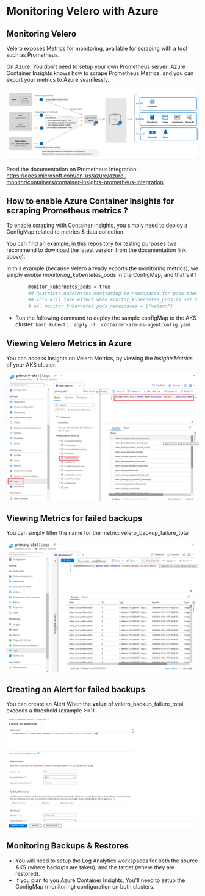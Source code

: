 # Monitoring Velero with Azure 

## Monitoring Velero

Velero exposes [Metrics](https://github.com/vmware-tanzu/velero/blob/main/pkg/metrics/metrics.go) for monitoring, available for scraping with a tool such as Prometheus.


On Azure, You don't need to setup your own Prometheus server: Azure Container Insights knows how to scrape Prometheus Metrics, and you can export your metrics to Azure seamlessly.

![azure-container-insights-prometheus](../media/monitoring-kubernetes-architecture.png)

Read the documentation on Prometheus Integration: 
https://docs.microsoft.com/en-us/azure/azure-monitor/containers/container-insights-prometheus-integration




## How to enable Azure Container Insights for scraping Prometheus metrics ?

To enable scraping with Container insights, you simply need to deploy a ConfigMap related to metrics & data collection.


You can find [an example, in this repository](./container-azm-ms-agentconfig.yaml) for testing purposes (we recommend to download the latest version from the documentation link above).

In this example (because Velero already exports the monitoring metrics), we simply *enable monitoring_kubernetes_pods* in the ConfigMap, and that's it !
```bash
        monitor_kubernetes_pods = true
        ## Restricts Kubernetes monitoring to namespaces for pods that have annotations set and are scraped using the monitor_kubernetes_pods setting.
        ## This will take effect when monitor_kubernetes_pods is set to true
        # ex. monitor_kubernetes_pods_namespaces = ["velero"]
```

   - Run the following command to deploy the sample configMap to the AKS cluster: 
    ```bash
    kubectl  apply -f  container-azm-ms-agentconfig.yaml
    ```

## Viewing  Velero Metrics in Azure

You can access Insights on Velero Metrics, by viewing the *InsightsMetrics* of your AKS cluster.


![list_velero_metrics_azure](../media/list_velero_metrics_azure.png)




## Viewing Metrics for failed backups

You can simply filter the name for the metric: velero_backup_failure_total


![list_velero_metrics_azure](../media/backup_failure_velero_metrics_azure.png)




## Creating an Alert for failed backups

You can create an Alert When the **value** of velero_backup_failure_total exceeds a threshold (example >=1)


![list_velero_metrics_azure](../media/backup_alert_rule.png)




## Monitoring Backups & Restores

- You will need to setup the Log Analytics workspaces for both the source AKS (where backups are taken), and the target (where they are restored).
- If you plan to you Azure Container Insights, You'll need to setup the ConfigMap (monitoring) configuration on both clusters.
